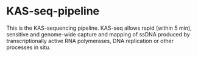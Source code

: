 # KAS-seq-pipeline
This is the KAS-sequencing pipeline. KAS-seq allows rapid (within 5 min), sensitive and genome-wide capture and mapping of ssDNA produced by transcriptionally active RNA polymerases, DNA replication or other processes in situ.
